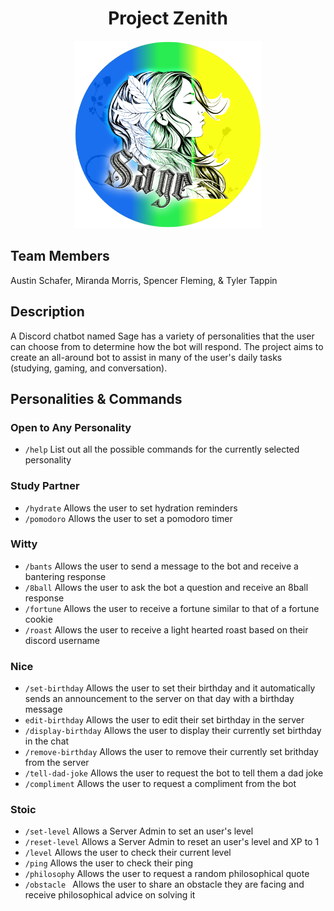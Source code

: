 <div align="center">
<h1>Project Zenith</h1>

<img src="src/SageGradient.png" alt="Sage Original Icon" width="300">

<div align="left">
<h2>Team Members</h2>
<p>Austin Schafer, Miranda Morris, Spencer Fleming, & Tyler Tappin</p>

<div align="left">
<h2>Description</h2>
<p>A Discord chatbot named Sage has a variety of personalities that the user can choose from to determine how the bot will respond. The project aims to create an all-around bot to assist in many of the user's daily tasks (studying, gaming, and conversation).
</p>

<div align="left">
<h2>Personalities & Commands</h2>
<h3>Open to Any Personality</h3>
    <ul>
        <li><code>/help</code> List out all the possible commands for the currently selected personality</li>
    </ul>
<h3>Study Partner</h3>
    <ul>
        <li><code>/hydrate</code> Allows the user to set hydration reminders</li>
        <li><code>/pomodoro</code> Allows the user to set a pomodoro timer</li>
    </ul>
<h3>Witty</h3>
    <ul>
        <li><code>/bants</code> Allows the user to send a message to the bot and receive a bantering response</li>
        <li><code>/8ball</code> Allows the user to ask the bot a question and receive an 8ball response</li>
        <li><code>/fortune</code> Allows the user to receive a fortune similar to that of a fortune cookie</li>
        <li><code>/roast</code> Allows the user to receive a light hearted roast based on their discord username</li>
    </ul>  
<h3>Nice</h3>
    <ul>
        <li><code>/set-birthday</code> Allows the user to set their birthday and it automatically sends an announcement to the server on that day with a birthday message</li>
        <li><code>edit-birthday</code> Allows the user to edit their set birthday in the server</li>
        <li><code>/display-birthday</code> Allows the user to display their currently set birthday in the chat</li>
        <li><code>/remove-birthday</code> Allows the user to remove their currently set brithday from the server</li>
        <li><code>/tell-dad-joke</code> Allows the user to request the bot to tell them a dad joke</li>
        <li><code>/compliment</code> Allows the user to request a compliment from the bot</li>
    </ul>
<h3>Stoic</h3>
    <ul>
        <li><code>/set-level</code> Allows a Server Admin to set an user's level</li>
        <li><code>/reset-level</code> Allows a Server Admin to reset an user's level and XP to 1</li>
        <li><code>/level</code> Allows the user to check their current level</li>
        <li><code>/ping</code> Allows the user to check their ping</li>
        <li><code>/philosophy</code> Allows the user to request a random philosophical quote</li>
        <li><code>/obstacle </code> Allows the user to share an obstacle they are facing and receive philosophical advice on solving it </li>
    </ul>
